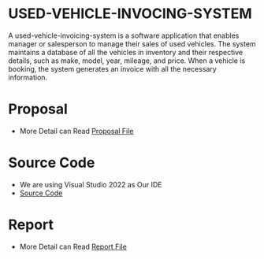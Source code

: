 # USED-VEHICLE-INVOCING-SYSTEM

A used-vehicle-invoicing-system is a software application that enables manager or salesperson to manage their sales of used vehicles. The system maintains a database of all the vehicles in inventory and their respective details, such as make, model, year, mileage, and price. When a vehicle is booking, the system generates an invoice with all the necessary information.


# Proposal
- More Detail can Read <a href="https://github.com/YeongCC/USED-VEHICLE-INVOCING-SYSTEM/blob/main/Proposal.pdf">Proposal File</a>  

# Source Code
- We are using Visual Studio 2022 as Our IDE
- <a href="https://github.com/YeongCC/USED-VEHICLE-INVOCING-SYSTEM/tree/main/dstrass">Source Code</a>  

# Report
- More Detail can Read <a href="https://github.com/YeongCC/USED-VEHICLE-INVOCING-SYSTEM/blob/main/Report.pdf">Report File</a>  
